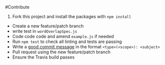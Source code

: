 #Contribute

1. Fork this project and install the packages with `npm install`
- Create a new feature/patch branch
- write test in `wordOverlapSpec.js`
- Code code code and amend `example.js` if needed
- Run `npm test` to check all linting and tests are passing
- Write a [good commit message](https://github.com/angular/angular.js/blob/master/CONTRIBUTING.md#commit) in the format `<type>(<scope>): <subject>`
- Pull request using the new feature/patch branch
- Ensure the Travis build passes
